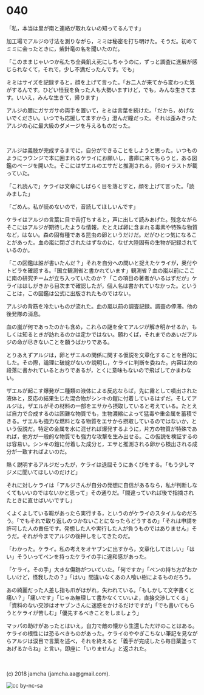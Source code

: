 # 040

「私，本当は里が南と連絡が取れないの知ってるんです」  

加工場でアルジの寸法を測りながら，ミミは秘密を打ち明けた。そうだ。初めてミミに会ったときに，紫針竜の名を聞いたのだ。  

「このままじゃいつか私たち全員飢え死にしちゃうのに，ずっと調査に進展が感じられなくて，それで，少し不満だったんです。でも」  

ミミはサイズを記録すると，顔を上げて言った。「お二人が来てから変わった気がするんです。ひどい怪我を負った人も大勢いますけど，でも，みんな生きてます。いいえ，みんな生きて，帰ります」  

アルジの膝にガサガサの両手を置いて，ミミは言葉を続けた。「だから，めげないでください。いつでも応援してますから」澄んだ瞳だった。それは歪みきったアルジの心に最大級のダメージを与えるものだった。  

<br>  

アルジは義肢が完成するまでに，自分ができることをしようと思った。いつものようにラウンジで本に囲まれるケライにお願いし，書庫に来てもらうと，ある図鑑のページを開いた。そこにはザエルのエサだと推測される，卵のイラストが載っていた。  

「これ読んで」ケライは文章にしばらく目を落とすと，顔を上げて言った。「読みました」  

「ごめん。私が読めないので，音読してほしいんです」  

ケライはアルジの言葉に目で舌打ちすると，声に出して読みあげた。残念ながらそこにはアルジが期待したような情報，たとえば卵に含まれる毒素や特殊な物質など，はない。森の固有種である昆虫の卵というだけだ。だがひとつ気になることがあった。血の嵐に閉ざされたはずなのに，なぜ大陸固有の生物が記録されているのか。  

「この図鑑は誰が書いたんだ？」それを自分への問いと捉えたケライが，奥付やトビラを確認する。「国立観測省と書かれています」観測省？血の嵐以前にここに南の研究チームが立ち入っていたのか？「この項目の著者がいるはずだが」ケライははしがきから目次まで確認したが，個人名は書かれていなかった。ということは，この図鑑は公式に出版されたものではない。  

アルジの背筋を冷たいものが流れた。血の嵐以前の調査記録。調査の停滞。他の後発隊の消息。  

血の嵐が何であったのかも含め，これらの謎を全てアルジが解き明かせるか，もしくは知るときが訪れるのかは定かではない。願わくば，それまでのあいだアルジの命が尽きないことを願うばかりである。  

とりあえずアルジは，卵とザエルの関係に関する仮説を文章化することを目的にした。その際，論理に破綻がないか説明し，ケライに判断を委ねた。内容は次の段落に書かれているとおりであるが，とくに意味もないので飛ばしてかまわない。  

ザエルが起こす爆発が二種類の液体による反応ならば，先に霧として噴出された液体と，反応の結果生じた混合物がシンキの鎧に付着しているはずだ。そしてアルジは，ザエルがその材料の一部をエサから摂取していると考えている。たとえば自力で合成するのは困難な物質でも，生物濃縮によって猛毒や重金属を蓄積できる。ザエルも強力な燃料となる物質をエサから摂取しているのではないか，という仮説だ。特定の金属を水に混ぜれば爆発するように，片方の物質が特殊であれば，他方が一般的な物質でも強力な攻撃を生み出せる。この仮説を検証するのは容易い。シンキの鎧に付着した成分と，エサと推測される卵から検出される成分が一致すればよいのだ。  

熱く説明するアルジだったが，ケライは退屈そうにあくびをする。「もう少しマジメに聞いてほしいのだけど」  

それに対しケライは「アルジさんが自分の発想に自信があるなら，私が判断しなくてもいいのではないかと思って」その通りだ。「間違っていれば後で指摘されたときに直せばいいですし」  

くよくよしている暇があったら実行する，というのがケライのスタイルなのだろう。「でもそれで取り返しのつかないことになったらどうするの」「それは申請を許可した人の責任です。発想した人や実行した人が負うものではありません」そうだ。それが今までアルジの後押しをしてきたのだ。  

「わかった。ケライ。私の考えをオヤブンに出すから，文章化してほしい」「はい」そういってペンを持ったケライの手に違和感があった。  

「ケライ。その手」大きな傷跡がついていた。「何ですか」「ペンの持ち方がおかしいけど，怪我したの？」「はい」間違いなくあの人喰い樹によるものだろう。  

あの綺麗だった人差し指も爪がはがれ，失われている。「もしかして文字書くと痛い？」「痛いです」「じゃあ無理して書かなくていいよ，直接交渉してくる」「資料のない交渉はオヤブンさんに迷惑をかけるだけですが」「でも書いてもらうとケライが苦しむ」「優先するべきことをしましょう」  

マッパの助けがあったとはいえ，自力で敵の懐から生還しただけのことはある。ケライの根性には恐るべきものがあった。ケライのややぎこちない筆記を見ながらアルジは涙目で言葉を述べ，それを終えると「義手が完成したら毎日薬塗ってあげるからね」と言い，即座に「いりません」と返された。  

<br>  
<br>  
(c) 2018 jamcha (jamcha.aa@gmail.com).  

![cc by-nc-sa](https://i.creativecommons.org/l/by-nc-sa/4.0/88x31.png)
